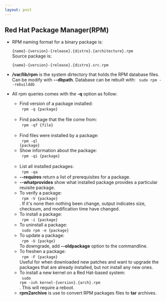 ```yaml
---
layout: post
---
```

## Red Hat Package Manager(RPM)
- RPM naming format for a binary package is: <br>
<code> {name}-{version}-{release}.{distro}.{architecture}.rpm </code> <br>
Source package is: <br>
<code> {name}-{version}-{release}.{distro}.src.rpm </code> <br>
- **/var/lib/rpm** is the system dirtectory that holds the RPM database files. Can be modify with **--dbpath**. Database can be rebuilt with: <code> sudo rpm --rebuilddb </code>

- All rpm queries comes with the **-q** option as follow:
    - Find version of a package installed: <br> <code> rpm -q {package} </code> <br>
    - Find package that the file come from: <br> <code> rpm -qf {file} </code> <br>
    - Find files were installed by a package: <br> <code> rpm -ql {package} </code> <br>
    - Show information about the package: <br> <code> rpm -qi {package} </code> <br>
    - List all installed packages: <br> <code> rpm -qa </code> <br>
    - **--requires** return a list of prerequisites for a package.
    - **--whatprovides** show what installed package provides a particular reuisite package. 
    - To verify a package: <br> <code> rpm -V {package} </code> <br>. If it's none then nothing been change, output indicates size, checksum, and modification time have changed. 
    - To install a package: <br> <code> rpm -i {package} </code> <br>
    - To uninstall a package: <br> <code> sudo rpm -e {package} </code> <br>
    - To update a package: <br> <code> rpm -U {packge} </code> <br> To downgrade, add **--oldpackage** option to the commandline. 
    - To freshen a package: <br> <code> rpm -F {package} </code> <br> Useful for when downloaded new patches and want to upgrade the packages that are already installed, but not install any new ones.
    - To install a new kernel on a Red Hat-based system: <br> <code> sudo rpm -ivh kernel-{version}.{arch}.rpm </code> <br>. This will require a reboot. 
    - **rpm2archive** is use to convert RPM packages files to **tar** archives. 


